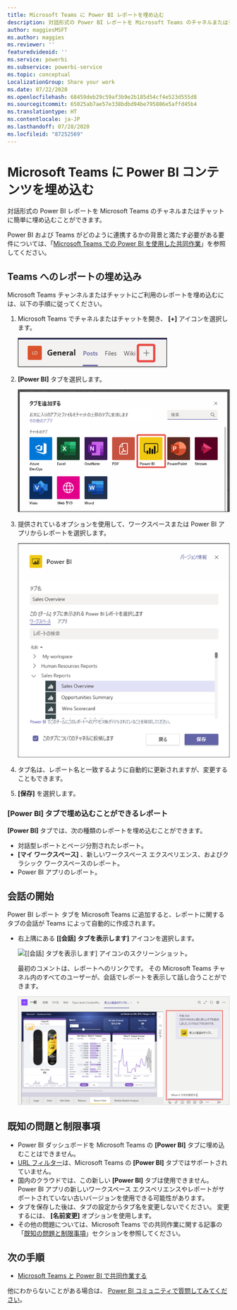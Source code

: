 ```yaml
---
title: Microsoft Teams に Power BI レポートを埋め込む
description: 対話形式の Power BI レポートを Microsoft Teams のチャネルまたはチャットに簡単に埋め込むことができます。 .
author: maggiesMSFT
ms.author: maggies
ms.reviewer: ''
featuredvideoid: ''
ms.service: powerbi
ms.subservice: powerbi-service
ms.topic: conceptual
LocalizationGroup: Share your work
ms.date: 07/22/2020
ms.openlocfilehash: 68459deb29c59af3b9e2b185d54cf4e523d555d8
ms.sourcegitcommit: 65025ab7ae57e338bdbd94be795886e5affd45b4
ms.translationtype: HT
ms.contentlocale: ja-JP
ms.lasthandoff: 07/28/2020
ms.locfileid: "87252569"
---
```

# <a name="embed-power-bi-content-in-microsoft-teams"></a>Microsoft Teams に Power BI コンテンツを埋め込む

対話形式の Power BI レポートを Microsoft Teams のチャネルまたはチャットに簡単に埋め込むことができます。 

Power BI および Teams がどのように連携するかの背景と満たす必要がある要件については、「[Microsoft Teams での Power BI を使用した共同作業](service-embed-report-microsoft-teams.md)」を参照してください。

## <a name="embed-a-report-in-teams"></a>Teams へのレポートの埋め込み

Microsoft Teams チャンネルまたはチャットにご利用のレポートを埋め込むには、以下の手順に従ってください。

1. Microsoft Teams でチャネルまたはチャットを開き、 **[+]** アイコンを選択します。

    ![チャネルまたはチャットへのタブの追加のスクリーンショット。](media/service-embed-report-microsoft-teams/service-embed-report-microsoft-teams-add.png)

1. **[Power BI]** タブを選択します。

    ![[Power BI] が表示された Microsoft Teams のタブの一覧のスクリーンショット。](media/service-embed-report-microsoft-teams/service-embed-report-microsoft-teams-tab.png)

1. 提供されているオプションを使用して、ワークスペースまたは Power BI アプリからレポートを選択します。

    ![Microsoft Teams 設定の [Power BI] タブのスクリーンショット。](media/service-embed-report-microsoft-teams/service-embed-report-microsoft-teams-tab-settings.png)

1. タブ名は、レポート名と一致するように自動的に更新されますが、変更することもできます。

1. **[保存]** を選択します。

### <a name="reports-you-can-embed-on-the-power-bi-tab"></a>[Power BI] タブで埋め込むことができるレポート

**[Power BI]** タブでは、次の種類のレポートを埋め込むことができます。

- 対話型レポートとページ分割されたレポート。
- **[マイ ワークスペース]** 、新しいワークスペース エクスペリエンス、およびクラシック ワークスペースのレポート。
- Power BI アプリのレポート。

## <a name="start-a-conversation"></a>会話の開始

Power BI レポート タブを Microsoft Teams に追加すると、レポートに関するタブの会話が Teams によって自動的に作成されます。

- 右上隅にある **[[会話] タブを表示します]** アイコンを選択します。

    ![[[会話] タブを表示します] アイコンのスクリーンショット。](media/service-embed-report-microsoft-teams/power-bi-teams-conversation-icon.png)

    最初のコメントは、レポートへのリンクです。 その Microsoft Teams チャネル内のすべてのユーザーが、会話でレポートを表示して話し合うことができます。

    ![タブの会話のスクリーンショット。](media/service-embed-report-microsoft-teams/power-bi-teams-conversation-tab.png)

## <a name="known-issues-and-limitations"></a>既知の問題と制限事項

- Power BI ダッシュボードを Microsoft Teams の **[Power BI]** タブに埋め込むことはできません。
- [URL フィルター](service-url-filters.md)は、Microsoft Teams の **[Power BI]** タブではサポートされていません。
- 国内のクラウドでは、この新しい **[Power BI]** タブは使用できません。 Power BI アプリの新しいワークスペース エクスペリエンスやレポートがサポートされていない古いバージョンを使用できる可能性があります。
- タブを保存した後は、タブの設定からタブ名を変更しないでください。 変更するには、 **[名前変更]** オプションを使用します。
- その他の問題については、Microsoft Teams での共同作業に関する記事の「[既知の問題と制限事項](service-collaborate-microsoft-teams.md#known-issues-and-limitations)」セクションを参照してください。

## <a name="next-steps"></a>次の手順

- [Microsoft Teams と Power BI で共同作業する](service-collaborate-microsoft-teams.md)

他にわからないことがある場合は、 [Power BI コミュニティで質問してみてください](https://community.powerbi.com/)。
